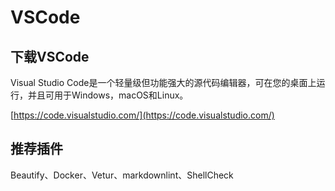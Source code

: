 # VSCode

## 下载VSCode

Visual Studio Code是一个轻量级但功能强大的源代码编辑器，可在您的桌面上运行，并且可用于Windows，macOS和Linux。

[https://code.visualstudio.com/](https://code.visualstudio.com/)

## 推荐插件

Beautify、Docker、Vetur、markdownlint、ShellCheck
